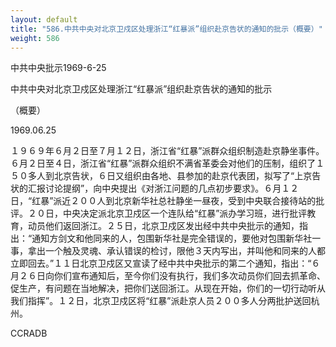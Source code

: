 ```yaml
---
layout: default
title: "586.中共中央对北京卫戍区处理浙江“红暴派”组织赴京告状的通知的批示（概要）"
weight: 586
---
```


中共中央批示1969-6-25

中共中央对北京卫戍区处理浙江“红暴派”组织赴京告状的通知的批示

（概要）

1969.06.25

１９６９年６月２日至７月１２日，浙江省“红暴”派群众组织制造赴京静坐事件。６月２日至４日，浙江省“红暴”派群众组织不满省革委会对他们的压制，组织了１５０多人到北京告状，６日又组织由各地、县参加的赴京代表团，拟写了“上京告状的汇报讨论提纲”，向中央提出《对浙江问题的几点初步要求》。６月１２日，“红暴”派近２００人到北京新华社总社静坐一昼夜，受到中央联合接待站的批评。２０日，中央决定派北京卫戍区一个连队给“红暴”派办学习班，进行批评教育，动员他们返回浙江。２５日，北京卫戍区发出经中共中央批示的通知，指出：“通知方剑文和他同来的人，包围新华社是完全错误的，要他对包围新华社一事，拿出一个触及灵魂、承认错误的检讨，限他３天内写出，并叫他和同来的人都立即回去。”１１日北京卫戍区又宣读了经中共中央批示的第二个通知，指出：“６月２６日向你们宣布通知后，至今你们没有执行，我们多次动员你们回去抓革命、促生产，有问题在当地解决，把你们送回浙江。从现在开始，你们的一切行动听从我们指挥”。１２日，北京卫戍区将“红暴”派赴京人员２００多人分两批护送回杭州。

CCRADB

